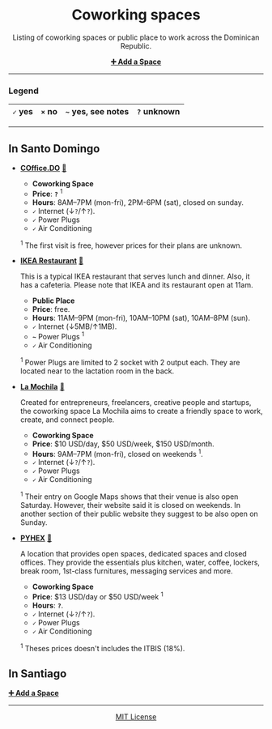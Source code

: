 <div align=center>

# Coworking spaces

Listing of coworking spaces or public place to work across the Dominican Republic.

**[:heavy_plus_sign: Add a Space](https://github.com/developersdo/coworking/issues/new)**

</div>

---

### Legend

 | `✓` yes | `×` no | `~` yes, see notes | `?` unknown |
 | ------- | ------ | ------------------ | ----------- |
 
---

## In Santo Domingo

  - **[COffice.DO](http://www.coffice.do/)** [:round_pushpin:](https://goo.gl/maps/RboVPHnfTiD2)
  
    - **Coworking Space**
    - **Price**: **`?`** <sup>1</sup>
    - **Hours**: 8AM–7PM (mon-fri), 2PM-6PM (sat), closed on sunday.
    - **`✓`** Internet (↓`?`/↑`?`).
    - **`✓`** Power Plugs
    - **`✓`** Air Conditioning
    
    <sup>1</sup> The first visit is free, however prices for their plans are unknown.

  - **[IKEA Restaurant](https://www.ikea.com.do/santodomingo/desktop/es_do/restaurante)** [:round_pushpin:](https://goo.gl/maps/2LAzYTHsYSK2)
 
     This is a typical IKEA restaurant that serves lunch and dinner. Also, it has a cafeteria. Please note that IKEA and its restaurant open at 11am.

    - **Public Place**
    - **Price**: free.
    - **Hours**: 11AM–9PM (mon-fri), 10AM–10PM (sat), 10AM–8PM (sun).
    - **`✓`** Internet (↓5MB/↑1MB).
    - **`~`** Power Plugs <sup>1</sup>
    - **`✓`** Air Conditioning
   
    <sup>1</sup> Power Plugs are limited to 2 socket with 2 output each. They are located near to the lactation room in the back.

  - **[La Mochila](http://www.lamochila-rd.com/)** [:round_pushpin:](https://goo.gl/maps/qAfk18AZsuD2)
  
    Created for entrepreneurs, freelancers, creative people and startups, the coworking space La Mochila aims to create a friendly space to work, create, and connect people.
  
    - **Coworking Space**
    - **Price**: $10 USD/day, $50 USD/week, $150 USD/month.
    - **Hours**: 9AM–7PM (mon-fri), closed on weekends <sup>1</sup>.
    - **`✓`** Internet (↓`?`/↑`?`).
    - **`✓`** Power Plugs
    - **`✓`** Air Conditioning
    
    <sup>1</sup> Their entry on Google Maps shows that their venue is also open Saturday. However, their website said it is closed on weekends. In another section of their public website they suggest to be also open on Sunday.

  - **[PYHEX](http://www.pyhexwork.com/)** [:round_pushpin:](https://goo.gl/maps/pbHrYkx5aVS2)

    A location that provides open spaces, dedicated spaces and closed offices. They provide the essentials plus kitchen, water, coffee, lockers, break room, 1st-class furnitures, messaging services and more.

    - **Coworking Space**
    - **Price**: $13 USD/day or $50 USD/week <sup>1</sup>
    - **Hours**: **`?`**.
    - **`✓`** Internet (↓`?`/↑`?`).
    - **`✓`** Power Plugs
    - **`✓`** Air Conditioning
    
    <sup>1</sup> Theses prices doesn't includes the ITBIS (18%).

## In Santiago

**[:heavy_plus_sign: Add a Space](https://github.com/developersdo/coworking/issues/new)**

---

<div align=center>

[MIT License](LICENSE)

</div>
